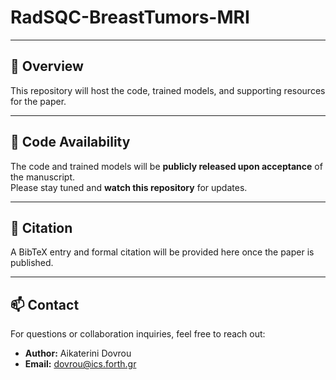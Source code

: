 # RadSQC-BreastTumors-MRI

---

## 🔬 Overview

This repository will host the code, trained models, and supporting resources for the paper.

---

## 📢 Code Availability

The code and trained models will be **publicly released upon acceptance** of the manuscript.  
Please stay tuned and **watch this repository** for updates.

---

## 📄 Citation

A BibTeX entry and formal citation will be provided here once the paper is published.

---

## 📫 Contact

For questions or collaboration inquiries, feel free to reach out:

- **Author:** Aikaterini Dovrou  
- **Email:** [dovrou@ics.forth.gr](mailto:dovrou@ics.forth.gr)

